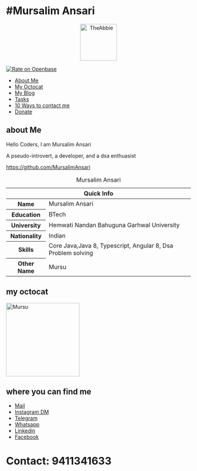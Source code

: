   #    #Mursalim Ansari

<p align='center'><img src="https://theabbie.github.io/files/logo.png" alt="TheAbbie" width="100" height="100"></p>

[![Rate on Openbase](https://badges.openbase.io/js/rating/theabbie.svg)](https://openbase.io/js/theabbie?utm_source=embedded&utm_medium=badge&utm_campaign=rate-badge)

* [About Me](#about-me)
* [My Octocat](#my-octocat)
* [My Blog](#my-blog)
* [Tasks](#tasks)
* [10 Ways to contact me](#10-ways-to-contact-me)
* [Donate](#donate)

## about Me

Hello Coders, I am Mursalim Ansari

A pseudo-introvert, a developer, and a dsa enthuasist

https://github.com/MursalimAnsari


<table>
<caption>Mursalim Ansari</caption>
<thead>
<tr>
<th colspan="2">Quick Info</th>
</tr>
</thead>
<tbody>
<tr><th scope='row'>Name</th><td>Mursalim Ansari </td></tr>
<tr><th scope='row'>Education</th><td>BTech</td></tr>
<tr><th scope='row'> University</th><td>Hemwati Nandan Bahuguna Garhwal University</td></tr>
<tr><th scope='row'>Nationality</th><td>Indian</td></tr>
<tr><th scope='row'>Skills</th><td>Core Java,Java 8, Typescript, Angular 8, Dsa Problem solving</td></tr>
<tr><th scope='row'>Other Name</th><td>Mursu</td></tr>
</tbody>
</table>

## my octocat

<img src="https://theabbie.github.io/files/octocat.png" alt="Mursu" width="200" height="200">
 

##  where you can find me

<ul>
<li><a href="mailto:MursalimAnsar786@gmail.com@gmail.com" rel="me">Mail</a>
<li><a href="https://www.instagram.com/i_mursalim_ansar/" rel="me">Instagram DM</a>
<li><a href="https://t.me/9411341633" rel="me">Telegram</a>
<li><a href="https://wa.me/9650543233?text=Hi" rel="me">Whatsapp</a>
<li><a href="https://linkedin.com/in/https://www.linkein.com/in/mursalim-ansari-356037182" rel="me">Linkedin</a>
 
<li><a href="https://www.facebook.com/mursalimansari.5" rel="me">Facebook</a>

</li>
</ul>

# Contact: 9411341633
 
